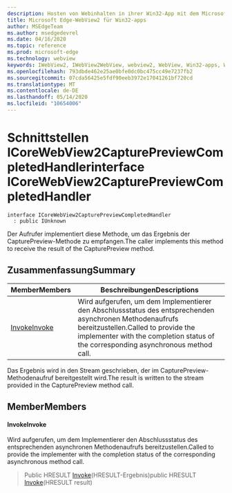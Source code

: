 ```yaml
---
description: Hosten von Webinhalten in ihrer Win32-App mit dem Microsoft Edge WebView2-Steuerelement
title: Microsoft Edge-WebView2 für Win32-apps
author: MSEdgeTeam
ms.author: msedgedevrel
ms.date: 04/16/2020
ms.topic: reference
ms.prod: microsoft-edge
ms.technology: webview
keywords: IWebView2, IWebView2WebView, webview2, WebView, Win32-apps, Win32, Edge, ICoreWebView2, ICoreWebView2Controller, Browser-Steuerelement, Edge-HTML
ms.openlocfilehash: 793dbde462e25ae0bfe0dc0bc475cc49e7237fb2
ms.sourcegitcommit: 07cda56425e5fdf90eeb3972e17041261bf720cd
ms.translationtype: MT
ms.contentlocale: de-DE
ms.lasthandoff: 05/14/2020
ms.locfileid: "10654006"
---
```

# <span data-ttu-id="8690f-104">Schnittstellen ICoreWebView2CapturePreviewCompletedHandler</span><span class="sxs-lookup"><span data-stu-id="8690f-104">interface ICoreWebView2CapturePreviewCompletedHandler</span></span> 

```
interface ICoreWebView2CapturePreviewCompletedHandler
  : public IUnknown
```

<span data-ttu-id="8690f-105">Der Aufrufer implementiert diese Methode, um das Ergebnis der CapturePreview-Methode zu empfangen.</span><span class="sxs-lookup"><span data-stu-id="8690f-105">The caller implements this method to receive the result of the CapturePreview method.</span></span>

## <span data-ttu-id="8690f-106">Zusammenfassung</span><span class="sxs-lookup"><span data-stu-id="8690f-106">Summary</span></span>

 <span data-ttu-id="8690f-107">Member</span><span class="sxs-lookup"><span data-stu-id="8690f-107">Members</span></span>                        | <span data-ttu-id="8690f-108">Beschreibungen</span><span class="sxs-lookup"><span data-stu-id="8690f-108">Descriptions</span></span>
--------------------------------|---------------------------------------------
[<span data-ttu-id="8690f-109">Invoke</span><span class="sxs-lookup"><span data-stu-id="8690f-109">Invoke</span></span>](#invoke) | <span data-ttu-id="8690f-110">Wird aufgerufen, um dem Implementierer den Abschlussstatus des entsprechenden asynchronen Methodenaufrufs bereitzustellen.</span><span class="sxs-lookup"><span data-stu-id="8690f-110">Called to provide the implementer with the completion status of the corresponding asynchronous method call.</span></span>

<span data-ttu-id="8690f-111">Das Ergebnis wird in den Stream geschrieben, der im CapturePreview-Methodenaufruf bereitgestellt wird.</span><span class="sxs-lookup"><span data-stu-id="8690f-111">The result is written to the stream provided in the CapturePreview method call.</span></span>

## <span data-ttu-id="8690f-112">Member</span><span class="sxs-lookup"><span data-stu-id="8690f-112">Members</span></span>

#### <span data-ttu-id="8690f-113">Invoke</span><span class="sxs-lookup"><span data-stu-id="8690f-113">Invoke</span></span> 

<span data-ttu-id="8690f-114">Wird aufgerufen, um dem Implementierer den Abschlussstatus des entsprechenden asynchronen Methodenaufrufs bereitzustellen.</span><span class="sxs-lookup"><span data-stu-id="8690f-114">Called to provide the implementer with the completion status of the corresponding asynchronous method call.</span></span>

> <span data-ttu-id="8690f-115">Public HRESULT [Invoke](#invoke)(HRESULT-Ergebnis)</span><span class="sxs-lookup"><span data-stu-id="8690f-115">public HRESULT [Invoke](#invoke)(HRESULT result)</span></span>

